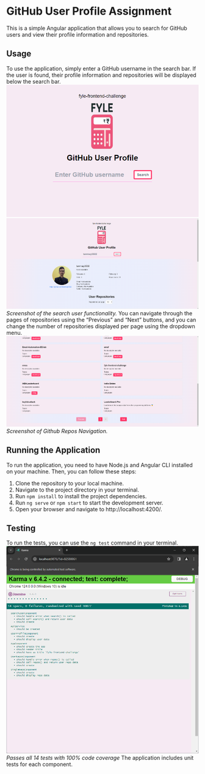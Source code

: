 # GitHub User Profile Assignment

This is a simple Angular application that allows you to search for GitHub users and view their profile information and repositories.

## Usage

To use the application, simply enter a GitHub username in the search bar. If the user is found, their profile information and repositories will be displayed below the search bar.
![Search User](/src/assets/screenshots/1.png)
![Search User](/src/assets/screenshots/2.png)
*Screenshot of the search user functionality.*
You can navigate through the pages of repositories using the “Previous” and “Next” buttons, and you can change the number of repositories displayed per page using the dropdown menu.
![Search User](/src/assets/screenshots/3.png)
*Screenshot of Github Repos Navigation.*
## Running the Application

To run the application, you need to have Node.js and Angular CLI installed on your machine. Then, you can follow these steps:

1. Clone the repository to your local machine.
2. Navigate to the project directory in your terminal.
3. Run `npm install` to install the project dependencies.
4. Run `ng serve` or `npm start` to start the development server.
5. Open your browser and navigate to http://localhost:4200/.

## Testing

To run the tests, you can use the `ng test` command in your terminal.
![Search User](/src/assets/screenshots/4.png)
*Passes all 14 tests with 100% code coverage*
The application includes unit tests for each component. 